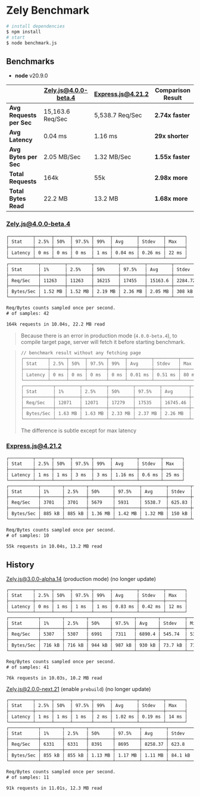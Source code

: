 # Zely Benchmark

```sh
# install dependencies
$ npm install
# start
$ node benchmark.js
```

## Benchmarks

- **node** v20.9.0

|                          | **Zely.js@4.0.0-beta.4** | **Express.js@4.21.2** | **Comparison Result** |
| ------------------------ | ------------------------ | --------------------- | --------------------- |
| **Avg Requests per Sec** | 15,163.6 Req/Sec         | 5,538.7 Req/Sec       | **2.74x faster**      |
| **Avg Latency**          | 0.04 ms                  | 1.16 ms               | **29x shorter**       |
| **Avg Bytes per Sec**    | 2.05 MB/Sec              | 1.32 MB/Sec           | **1.55x faster**      |
| **Total Requests**       | 164k                     | 55k                   | **2.98x more**        |
| **Total Bytes Read**     | 22.2 MB                  | 13.2 MB               | **1.68x more**        |

### Zely.js@4.0.0-beta.4

```txt
┌─────────┬──────┬──────┬───────┬──────┬─────────┬─────────┬───────┐
│ Stat    │ 2.5% │ 50%  │ 97.5% │ 99%  │ Avg     │ Stdev   │ Max   │
├─────────┼──────┼──────┼───────┼──────┼─────────┼─────────┼───────┤
│ Latency │ 0 ms │ 0 ms │ 0 ms  │ 1 ms │ 0.04 ms │ 0.26 ms │ 22 ms │
└─────────┴──────┴──────┴───────┴──────┴─────────┴─────────┴───────┘
┌───────────┬─────────┬─────────┬─────────┬─────────┬─────────┬─────────┬─────────┐
│ Stat      │ 1%      │ 2.5%    │ 50%     │ 97.5%   │ Avg     │ Stdev   │ Min     │
├───────────┼─────────┼─────────┼─────────┼─────────┼─────────┼─────────┼─────────┤
│ Req/Sec   │ 11263   │ 11263   │ 16215   │ 17455   │ 15163.6 │ 2284.72 │ 11258   │
├───────────┼─────────┼─────────┼─────────┼─────────┼─────────┼─────────┼─────────┤
│ Bytes/Sec │ 1.52 MB │ 1.52 MB │ 2.19 MB │ 2.36 MB │ 2.05 MB │ 308 kB  │ 1.52 MB │
└───────────┴─────────┴─────────┴─────────┴─────────┴─────────┴─────────┴─────────┘

Req/Bytes counts sampled once per second.
# of samples: 42

164k requests in 10.04s, 22.2 MB read
```

> Because there is an error in production mode (`4.0.0-beta.4`), to compile target page, server will fetch it before starting benchmark.

> ```txt
> // benchmark result without any fetching page
> ┌─────────┬──────┬──────┬───────┬──────┬─────────┬─────────┬───────┐
> │ Stat    │ 2.5% │ 50%  │ 97.5% │ 99%  │ Avg     │ Stdev   │ Max   │
> ├─────────┼──────┼──────┼───────┼──────┼─────────┼─────────┼───────┤
> │ Latency │ 0 ms │ 0 ms │ 0 ms  │ 0 ms │ 0.01 ms │ 0.51 ms │ 80 ms │
> └─────────┴──────┴──────┴───────┴──────┴─────────┴─────────┴───────┘
> ┌───────────┬─────────┬─────────┬─────────┬─────────┬──────────┬─────────┬─────────┐
> │ Stat      │ 1%      │ 2.5%    │ 50%     │ 97.5%   │ Avg      │ Stdev   │ Min     │
> ├───────────┼─────────┼─────────┼─────────┼─────────┼──────────┼─────────┼─────────┤
> │ Req/Sec   │ 12071   │ 12071   │ 17279   │ 17535   │ 16745.46 │ 1521.39 │ 12067   │
> ├───────────┼─────────┼─────────┼─────────┼─────────┼──────────┼─────────┼─────────┤
> │ Bytes/Sec │ 1.63 MB │ 1.63 MB │ 2.33 MB │ 2.37 MB │ 2.26 MB  │ 205 kB  │ 1.63 MB │
> └───────────┴─────────┴─────────┴─────────┴─────────┴──────────┴─────────┴─────────┘
> ```
>
> The difference is subtle except for max latency

### Express.js@4.21.2

```txt
┌─────────┬──────┬──────┬───────┬──────┬─────────┬────────┬───────┐
│ Stat    │ 2.5% │ 50%  │ 97.5% │ 99%  │ Avg     │ Stdev  │ Max   │
├─────────┼──────┼──────┼───────┼──────┼─────────┼────────┼───────┤
│ Latency │ 1 ms │ 1 ms │ 3 ms  │ 3 ms │ 1.16 ms │ 0.6 ms │ 25 ms │
└─────────┴──────┴──────┴───────┴──────┴─────────┴────────┴───────┘
┌───────────┬────────┬────────┬─────────┬─────────┬─────────┬────────┬────────┐
│ Stat      │ 1%     │ 2.5%   │ 50%     │ 97.5%   │ Avg     │ Stdev  │ Min    │
├───────────┼────────┼────────┼─────────┼─────────┼─────────┼────────┼────────┤
│ Req/Sec   │ 3701   │ 3701   │ 5679    │ 5931    │ 5538.7  │ 625.83 │ 3700   │
├───────────┼────────┼────────┼─────────┼─────────┼─────────┼────────┼────────┤
│ Bytes/Sec │ 885 kB │ 885 kB │ 1.36 MB │ 1.42 MB │ 1.32 MB │ 150 kB │ 884 kB │
└───────────┴────────┴────────┴─────────┴─────────┴─────────┴────────┴────────┘

Req/Bytes counts sampled once per second.
# of samples: 10

55k requests in 10.04s, 13.2 MB read

```

## History

Zely.js@3.0.0-alpha.14 (production mode) (no longer update)

```txt
┌─────────┬──────┬──────┬───────┬──────┬─────────┬─────────┬───────┐
│ Stat    │ 2.5% │ 50%  │ 97.5% │ 99%  │ Avg     │ Stdev   │ Max   │
├─────────┼──────┼──────┼───────┼──────┼─────────┼─────────┼───────┤
│ Latency │ 0 ms │ 1 ms │ 1 ms  │ 1 ms │ 0.83 ms │ 0.42 ms │ 12 ms │
└─────────┴──────┴──────┴───────┴──────┴─────────┴─────────┴───────┘
┌───────────┬────────┬────────┬────────┬────────┬────────┬─────────┬────────┐
│ Stat      │ 1%     │ 2.5%   │ 50%    │ 97.5%  │ Avg    │ Stdev   │ Min    │
├───────────┼────────┼────────┼────────┼────────┼────────┼─────────┼────────┤
│ Req/Sec   │ 5307   │ 5307   │ 6991   │ 7311   │ 6890.4 │ 545.74  │ 5305   │
├───────────┼────────┼────────┼────────┼────────┼────────┼─────────┼────────┤
│ Bytes/Sec │ 716 kB │ 716 kB │ 944 kB │ 987 kB │ 930 kB │ 73.7 kB │ 716 kB │
└───────────┴────────┴────────┴────────┴────────┴────────┴─────────┴────────┘

Req/Bytes counts sampled once per second.
# of samples: 41

76k requests in 10.03s, 10.2 MB read


```

Zely.js@2.0.0-next.21 (enable `prebuild`) (no longer update)

```txt
┌─────────┬──────┬──────┬───────┬──────┬─────────┬─────────┬───────┐
│ Stat    │ 2.5% │ 50%  │ 97.5% │ 99%  │ Avg     │ Stdev   │ Max   │
├─────────┼──────┼──────┼───────┼──────┼─────────┼─────────┼───────┤
│ Latency │ 1 ms │ 1 ms │ 1 ms  │ 2 ms │ 1.02 ms │ 0.19 ms │ 14 ms │
└─────────┴──────┴──────┴───────┴──────┴─────────┴─────────┴───────┘
┌───────────┬────────┬────────┬─────────┬─────────┬─────────┬─────────┬────────┐
│ Stat      │ 1%     │ 2.5%   │ 50%     │ 97.5%   │ Avg     │ Stdev   │ Min    │
├───────────┼────────┼────────┼─────────┼─────────┼─────────┼─────────┼────────┤
│ Req/Sec   │ 6331   │ 6331   │ 8391    │ 8695    │ 8258.37 │ 623.8   │ 6330   │
├───────────┼────────┼────────┼─────────┼─────────┼─────────┼─────────┼────────┤
│ Bytes/Sec │ 855 kB │ 855 kB │ 1.13 MB │ 1.17 MB │ 1.11 MB │ 84.1 kB │ 855 kB │
└───────────┴────────┴────────┴─────────┴─────────┴─────────┴─────────┴────────┘

Req/Bytes counts sampled once per second.
# of samples: 11

91k requests in 11.01s, 12.3 MB read
```

